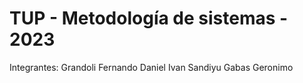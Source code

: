 # TUP - Metodología de sistemas - 2023
Integrantes:
Grandoli Fernando Daniel
Ivan Sandiyu
Gabas Geronimo

